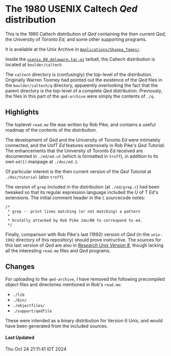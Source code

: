 The 1980 USENIX Caltech _Qed_ distribution
==========================================

This is the 1980 Caltech distribution of _Qed_ containing the then
current _Qed,_ the University of Toronto _Ed,_ and some other
supporting programs.

It is available at the Unix Archive in [`Applications/Shoppa_Tapes/`][A].

[A]: https://www.tuhs.org/Archive/Applications/Shoppa_Tapes/

Inside the [`usenix_80_delaware.tar.gz`][B] tarball, the Caltech
distribution is located at `boulder/caltech`

[B]: https://www.tuhs.org/Archive/Applications/Shoppa_Tapes/usenix_80_delaware.tar.gz

The `caltech` directory is (confusingly) the top-level
of the distribution. Originally Warren Toomey had pointed
out the existence of the _Qed_
files in the `boulder/caltech/q` directory, apparently overlooking
the fact that the parent directory is the top-level of a complete _Qed_
distribution. Previously, the files in this part of the `qed-archive`
were simply the contents of `./q`.

Highlights
----------

The toplevel `read.me` file was written by Rob Pike, and contains
a useful roadmap of the contents of the distribution.

The development of _Qed_ and the University of Toronto _Ed_ were
intimately connected, and the UofT _Ed_ features extensively in
Rob Pike's _Qed Tutorial_. The enhancements that the
University of Toronto _Ed_ received are
documented in `./ed/ed.ut` (which is formatted in `troff`), in
addition to its own `ed(1)` manpage at `./doc/ed.1`.

Of particular interest is the then current version of the 
_Qed Tutorial_ at `./doc/tutorial` (also `troff`).

The version of `grep` included in the distribution (at `./ed/grep.c`)
had been tweaked so that its regular expression language included
the U of T _Ed_'s extensions. The initial comment header in
the `C` sourcecode notes:

    /*
     * grep -- print lines matching (or not matching) a pattern
     *
     * brutally attacked by Rob Pike Jan/80 to correspond to ed.
     */

Finally, comparison with Rob Pike's last (1992) version of _Qed_ (in
the `unix-1992` directory of this repository) should prove instructive.
The sources for this last version of _Qed_ are also in [_Research Unix Version 8_][U], though lacking all the interesting `read.me` files and _Qed_ programs.

[U]: https://www.tuhs.org/cgi-bin/utree.pl?file=V8/usr/src/cmd/qed

Changes
-------

For uploading to the `qed-archive`, I have removed the following precompiled
object files and directories mentioned in Rob's `read.me`:

* `./lib`
* `./bin/`
* `./objectfiles/`
* `./support/qedfile`

These were intended as a binary distribution for Version 6 Unix, and
would have been generated from the included sources.

#### Last Updated

Thu Oct 24 21:11:41 IDT 2024

